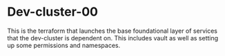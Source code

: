 # Dev-cluster-00

This is the terraform that launches the base foundational layer of services that the dev-cluster is dependent on.
This includes vault as well as setting up some permissions and namespaces.
